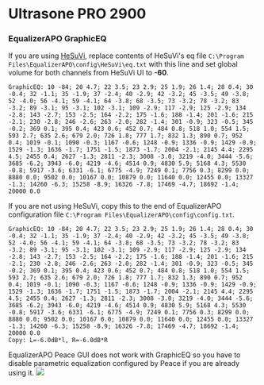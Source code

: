 # Ultrasone PRO 2900
### EqualizerAPO GraphicEQ
If you are using [HeSuVi](https://sourceforge.net/projects/hesuvi/), replace contents of HeSuVi's eq file `C:\Program Files\EqualizerAPO\config\HeSuVi\eq.txt` with this line and set global volume for both channels from HeSuVi UI to **-60**.
```
GraphicEQ: 10 -84; 20 4.7; 22 3.5; 23 2.9; 25 1.9; 26 1.4; 28 0.4; 30 -0.4; 32 -1.1; 35 -1.9; 37 -2.4; 40 -2.9; 42 -3.2; 45 -3.5; 49 -3.8; 52 -4.0; 56 -4.1; 59 -4.1; 64 -3.8; 68 -3.5; 73 -3.2; 78 -3.2; 83 -3.2; 89 -3.1; 95 -3.1; 102 -3.1; 109 -2.9; 117 -2.9; 125 -2.9; 134 -2.8; 143 -2.7; 153 -2.5; 164 -2.2; 175 -1.6; 188 -1.4; 201 -1.6; 215 -2.1; 230 -2.8; 246 -2.6; 263 -2.0; 282 -1.4; 301 -0.9; 323 -0.5; 345 -0.2; 369 0.1; 395 0.4; 423 0.6; 452 0.7; 484 0.8; 518 1.0; 554 1.5; 593 2.7; 635 2.6; 679 2.0; 726 1.8; 777 1.7; 832 1.3; 890 0.7; 952 0.4; 1019 -0.1; 1090 -0.3; 1167 -0.6; 1248 -0.9; 1336 -0.9; 1429 -0.9; 1529 -1.3; 1636 -1.7; 1751 -1.5; 1873 -1.7; 2004 -2.1; 2145 4.4; 2295 4.5; 2455 0.4; 2627 -1.3; 2811 -2.3; 3008 -3.0; 3219 -4.0; 3444 -5.6; 3685 -6.2; 3943 -6.0; 4219 -4.6; 4514 0.9; 4830 5.9; 5168 4.3; 5530 -0.8; 5917 -3.6; 6331 -6.1; 6775 -4.9; 7249 0.1; 7756 0.3; 8299 0.0; 8880 0.0; 9502 0.0; 10167 0.0; 10879 0.0; 11640 0.0; 12455 0.0; 13327 -1.3; 14260 -6.3; 15258 -8.9; 16326 -7.8; 17469 -4.7; 18692 -1.4; 20000 0.0
```
If you are not using HeSuVi, copy this to the end of EqualizerAPO configuration file `C:\Program Files\EqualizerAPO\config\config.txt`.
```
GraphicEQ: 10 -84; 20 4.7; 22 3.5; 23 2.9; 25 1.9; 26 1.4; 28 0.4; 30 -0.4; 32 -1.1; 35 -1.9; 37 -2.4; 40 -2.9; 42 -3.2; 45 -3.5; 49 -3.8; 52 -4.0; 56 -4.1; 59 -4.1; 64 -3.8; 68 -3.5; 73 -3.2; 78 -3.2; 83 -3.2; 89 -3.1; 95 -3.1; 102 -3.1; 109 -2.9; 117 -2.9; 125 -2.9; 134 -2.8; 143 -2.7; 153 -2.5; 164 -2.2; 175 -1.6; 188 -1.4; 201 -1.6; 215 -2.1; 230 -2.8; 246 -2.6; 263 -2.0; 282 -1.4; 301 -0.9; 323 -0.5; 345 -0.2; 369 0.1; 395 0.4; 423 0.6; 452 0.7; 484 0.8; 518 1.0; 554 1.5; 593 2.7; 635 2.6; 679 2.0; 726 1.8; 777 1.7; 832 1.3; 890 0.7; 952 0.4; 1019 -0.1; 1090 -0.3; 1167 -0.6; 1248 -0.9; 1336 -0.9; 1429 -0.9; 1529 -1.3; 1636 -1.7; 1751 -1.5; 1873 -1.7; 2004 -2.1; 2145 4.4; 2295 4.5; 2455 0.4; 2627 -1.3; 2811 -2.3; 3008 -3.0; 3219 -4.0; 3444 -5.6; 3685 -6.2; 3943 -6.0; 4219 -4.6; 4514 0.9; 4830 5.9; 5168 4.3; 5530 -0.8; 5917 -3.6; 6331 -6.1; 6775 -4.9; 7249 0.1; 7756 0.3; 8299 0.0; 8880 0.0; 9502 0.0; 10167 0.0; 10879 0.0; 11640 0.0; 12455 0.0; 13327 -1.3; 14260 -6.3; 15258 -8.9; 16326 -7.8; 17469 -4.7; 18692 -1.4; 20000 0.0
Copy: L=-6.0dB*l, R=-6.0dB*R
```
EqualizerAPO Peace GUI does not work with GraphicEQ so you have to disable parametric equalization configured by Peace if you are already using it.
![](https://raw.githubusercontent.com/jaakkopasanen/AutoEq/master/results/SBAF-Serious/innerfidelity/onear/Ultrasone%20PRO%202900/Ultrasone%20PRO%202900.png)
